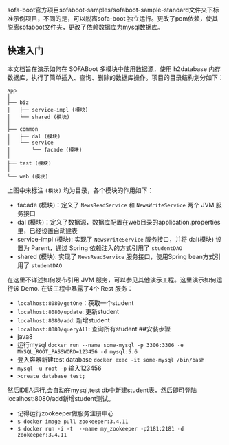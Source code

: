 ###
sofa-boot官方项目sofaboot-samples/sofaboot-sample-standard文件夹下标准示例项目，不同的是，可以脱离sofa-boot
独立运行。更改了pom依赖，使其脱离sofaboot文件夹，更改了依赖数据库为mysql数据库。
## 快速入门
本文档旨在演示如何在 SOFABoot 多模块中使用数据源，使用 h2database 内存数据库，执行了简单插入、查询、删除的数据库操作。项目的目录结构划分如下：
```text
app
│
├── biz
│   ├── service-impl (模块)
│   └── shared (模块)
│
├── common 
│   ├── dal (模块)
│   └── service 
│       └── facade (模块)
│ 
├── test (模块)
│ 
└── web (模块)
```

上图中未标注 `(模块)` 均为目录，各个模块的作用如下：
- facade (模块)：定义了 `NewsReadService` 和 `NewsWriteService` 两个 JVM 服务接口
- dal (模块)：定义了数据源，数据库配置在web目录的application.properties里，已经设置自动建表
- service-impl (模块): 实现了 `NewsWriteService` 服务接口，并将 dal(模块) 设置为 Parent，通过 Spring 依赖注入的方式引用了 `studentDAO`
- shared (模块): 实现了 `NewsReadService` 服务接口，使用Spring bean方式引用了 `studentDAO`

在这里不详述如何发布引用 JVM 服务，可以参见其他演示工程。这里演示如何运行该 Demo. 在该工程中暴露了4个 Rest 服务：
- `localhost:8080/getOne`：获取一个student
- `localhost:8080/update`: 更新student
- `localhost:8080/add`: 新增student
- `localhost:8080/queryAll`: 查询所有student
##安装步骤
- java8
- 运行mysql `docker run --name some-mysql -p 3306:3306 -e MYSQL_ROOT_PASSWORD=123456 -d mysql:5.6`
- 登入容器新建test database `docker exec -it some-mysql /bin/bash`
- `mysql -u root -p`
输入123456
- `>create database test;`

然后IDEA运行,会自动在mysql,test db中新建student表，然后即可登陆localhost:8080/add新增student测试。
-  记得运行zookeeper做服务注册中心
- `$ docker image pull zookeeper:3.4.11`
- `$ docker run -i -t  --name my_zookeeper -p2181:2181 -d zookeeper:3.4.11`